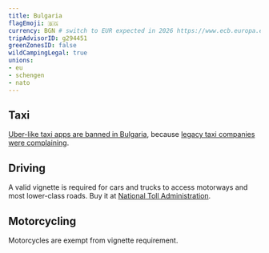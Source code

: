```yaml
---
title: Bulgaria
flagEmoji: 🇧🇬
currency: BGN # switch to EUR expected in 2026 https://www.ecb.europa.eu/press/pr/date/2025/html/ecb.pr250604~26651b6294.en.html
tripAdvisorID: g294451
greenZonesID: false
wildCampingLegal: true
unions:
- eu
- schengen
- nato
---
```


## Taxi

[Uber-like taxi apps are banned in Bulgaria](https://sofiaglobe.com/2015/10/06/uber-suspends-services-in-bulgaria/), because [legacy taxi companies were complaining](https://www.eurofound.europa.eu/en/resources/article/2016/bulgaria-supreme-court-shuts-down-smartphone-car-service-uber).

## Driving

A valid vignette is required for cars and trucks to access motorways and most lower-class roads. Buy it at [National Toll Administration](https://www.bgtoll.bg/en/).

## Motorcycling

Motorcycles are exempt from vignette requirement.
